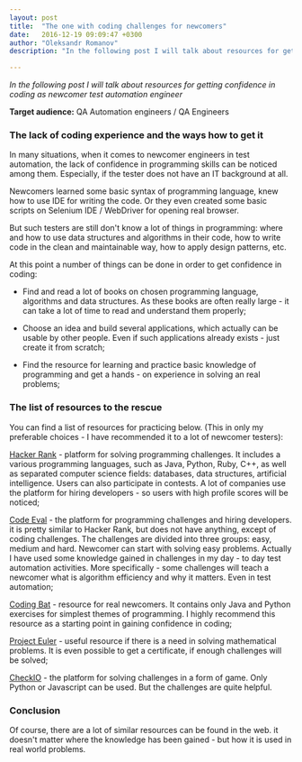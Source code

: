 ```yaml
---
layout: post
title:  "The one with coding challenges for newcomers"
date:   2016-12-19 09:09:47 +0300
author: "Oleksandr Romanov"
description: "In the following post I will talk about resources for getting confidence in coding as newcomer test automation"

---
```


_In the following post I will talk about resources for getting confidence in coding as newcomer test automation engineer_  

**Target audience:** QA Automation engineers / QA Engineers

### The lack of coding experience and the ways how to get it

In many situations, when it comes to newcomer engineers in test automation, the lack of confidence in programming skills can be noticed among them. Especially, if the tester does not have an IT background at all.  

Newcomers learned some basic syntax of programming language, knew how to use IDE for writing the code. Or they even created some basic scripts on Selenium IDE /  WebDriver for opening real browser.  

But such testers are still don't know a lot of things in programming: where and how to use data structures and algorithms in their code, how to write code in the clean and maintainable way, how to apply design patterns, etc.  

At this point a number of things can be done in order to get confidence in coding:  

 - Find and read a lot of books on chosen programming language, algorithms and data structures. As these books are often really large - it can take a lot of time to read and understand them properly;  

 - Choose an idea and build several applications, which actually can be usable by other people. Even if such applications already exists - just create it from scratch;  

 - Find the resource for learning and practice basic knowledge of programming and get a hands - on experience in solving an real problems;  

### The list of resources to the rescue  

You can find a list of resources for practicing below. (This in only my preferable choices - I have recommended it to a lot of newcomer testers):  

[Hacker Rank][Hacker Rank] - platform for solving programming challenges. It includes a various programming languages, such as Java, Python, Ruby, C++, as well as separated computer science fields: databases, data structures, artificial intelligence. Users can also participate in contests. A lot of companies use the platform for hiring developers - so users with high profile scores will be noticed;  

[Code Eval][Code Eval] - the platform for programming challenges and hiring developers. it is pretty similar to Hacker Rank, but does not have anything, except of coding challenges. The challenges are divided into three groups: easy, medium and hard. Newcomer can start with solving easy problems. Actually I have used some knowledge gained in challenges in my day - to day test automation activities. More specifically - some challenges will teach a newcomer what is algorithm efficiency and why it matters. Even in test automation;  

[Coding Bat][Coding Bat] - resource for real newcomers. It contains only Java and Python exercises for simplest themes of programming. I highly recommend this resource as a starting point in gaining confidence in coding;  

[Project Euler][Project Euler] - useful resource if there is a need in solving mathematical problems. It is even possible to get a certificate, if enough challenges will be solved;  

[CheckIO][CheckIO] - the platform for solving challenges in a form of game. Only Python or Javascript can be used. But the challenges are quite helpful.

### Conclusion
Of course, there are a lot of similar resources can be found in the web.
it doesn't matter where the knowledge has been gained - but how it is used in real world problems.    

[Hacker Rank]: https://www.hackerrank.com/
[Code Eval]: https://www.codeeval.com/
[Coding Bat]: http://codingbat.com/
[Project Euler]: https://projecteuler.net/archives
[CheckIO]: https://checkio.org/
